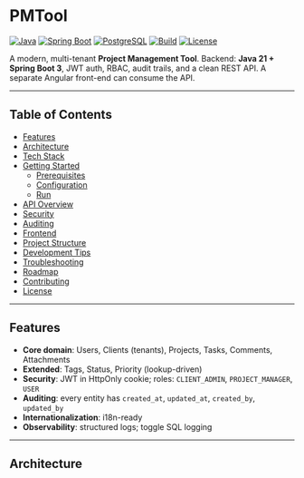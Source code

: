 # PMTool

[![Java](https://img.shields.io/badge/Java-21-007396)](#)
[![Spring Boot](https://img.shields.io/badge/Spring%20Boot-3.4.5-6DB33F)](#)
[![PostgreSQL](https://img.shields.io/badge/PostgreSQL-15+-336791)](#)
[![Build](https://img.shields.io/badge/Build-Maven-FF69B4)](#)
[![License](https://img.shields.io/badge/License-MIT-blue.svg)](#license)

A modern, multi-tenant **Project Management Tool**. Backend: **Java 21 + Spring Boot 3**, JWT auth, RBAC, audit trails, and a clean REST API. A separate Angular front-end can consume the API.

---

## Table of Contents

- [Features](#features)
- [Architecture](#architecture)
- [Tech Stack](#tech-stack)
- [Getting Started](#getting-started)
  - [Prerequisites](#prerequisites)
  - [Configuration](#configuration)
  - [Run](#run)
- [API Overview](#api-overview)
- [Security](#security)
- [Auditing](#auditing)
- [Frontend](#frontend)
- [Project Structure](#project-structure)
- [Development Tips](#development-tips)
- [Troubleshooting](#troubleshooting)
- [Roadmap](#roadmap)
- [Contributing](#contributing)
- [License](#license)

---

## Features

- **Core domain**: Users, Clients (tenants), Projects, Tasks, Comments, Attachments  
- **Extended**: Tags, Status, Priority (lookup-driven)  
- **Security**: JWT in HttpOnly cookie; roles: `CLIENT_ADMIN`, `PROJECT_MANAGER`, `USER`  
- **Auditing**: every entity has `created_at`, `updated_at`, `created_by`, `updated_by`  
- **Internationalization**: i18n-ready  
- **Observability**: structured logs; toggle SQL logging

---

## Architecture

